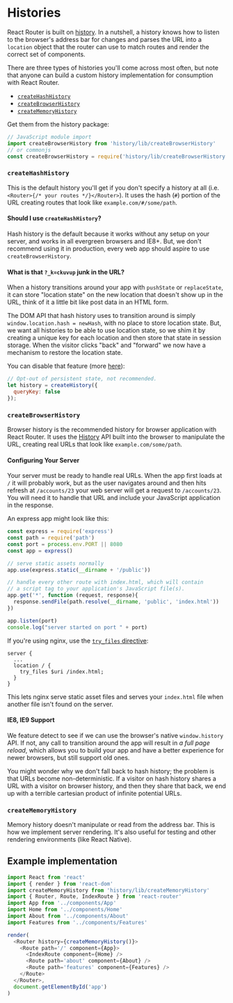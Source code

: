 # Histories

React Router is built on [history](https://github.com/rackt/history).
In a nutshell, a history knows how to listen to the browser's address
bar for changes and parses the URL into a `location` object that the
router can use to match routes and render the correct set of components.

There are three types of histories you'll come across most often, but
note that anyone can build a custom history implementation for
consumption with React Router.

- [`createHashHistory`](#createhashhistory)
- [`createBrowserHistory`](#createbrowserhistory)
- [`createMemoryHistory`](#creatememoryhistory)

Get them from the history package:

```js
// JavaScript module import
import createBrowserHistory from 'history/lib/createBrowserHistory'
// or commonjs
const createBrowserHistory = require('history/lib/createBrowserHistory')
```

### `createHashHistory`
This is the default history you'll get if you don't specify a history at all (i.e. `<Router>{/* your routes */}</Router>`). It uses the hash (`#`) portion of the URL creating routes that look like `example.com/#/some/path`.

#### Should I use `createHashHistory`?
Hash history is the default because it works without any setup on your server, and works in all evergreen browsers and IE8+. But, we don't recommend using it in production, every web app should aspire to use `createBrowserHistory`.

#### What is that `?_k=ckuvup` junk in the URL?
When a history transitions around your app with `pushState` or `replaceState`, it can store "location state" on the new location that doesn't show up in the URL, think of it a little bit like post data in an HTML form.

The DOM API that hash history uses to transition around is simply `window.location.hash = newHash`, with no place to store location state.  But, we want all histories to be able to use location state, so we shim it by creating a unique key for each location and then store that state in session storage. When the visitor clicks "back" and "forward" we now have a mechanism to restore the location state.

You can disable that feature (more [here](http://rackt.org/history/stable/HashHistoryCaveats.html)):
```js
// Opt-out of persistent state, not recommended.
let history = createHistory({
  queryKey: false
});
```

### `createBrowserHistory`
Browser history is the recommended history for browser application with React Router. It uses the [History](https://developer.mozilla.org/en-US/docs/Web/API/History) API built into the browser to manipulate the URL, creating real URLs that look like `example.com/some/path`.

#### Configuring Your Server
Your server must be ready to handle real URLs. When the app first loads at `/` it will probably work, but as the user navigates around and then hits refresh at `/accounts/23` your web server will get a request to `/accounts/23`. You will need it to handle that URL and include your JavaScript application in the response.

An express app might look like this:

```js
const express = require('express')
const path = require('path')
const port = process.env.PORT || 8080
const app = express()

// serve static assets normally
app.use(express.static(__dirname + '/public'))

// handle every other route with index.html, which will contain
// a script tag to your application's JavaScript file(s).
app.get('*', function (request, response){
  response.sendFile(path.resolve(__dirname, 'public', 'index.html'))
})

app.listen(port)
console.log("server started on port " + port)
```

If you're using nginx, use the [`try_files` directive](http://nginx.org/en/docs/http/ngx_http_core_module.html#try_files):

```
server {
  ...
  location / {
    try_files $uri /index.html;
  }
}
```

This lets nginx serve static asset files and serves your `index.html` file when another file isn't found on the server.

#### IE8, IE9 Support
We feature detect to see if we can use the browser's native `window.history` API. If not, any call to transition around the app will result in _a full page reload_, which allows you to build your app and have a better experience for newer browsers, but still support old ones.

You might wonder why we don't fall back to hash history; the problem is that URLs become non-deterministic. If a visitor on hash history shares a URL with a visitor on browser history, and then they share that back, we end up with a terrible cartesian product of infinite potential URLs.

### `createMemoryHistory`
Memory history doesn't manipulate or read from the address bar. This is how we implement server rendering. It's also useful for testing and other rendering environments (like React Native).

## Example implementation
```js
import React from 'react'
import { render } from 'react-dom'
import createMemoryHistory from 'history/lib/createMemoryHistory'
import { Router, Route, IndexRoute } from 'react-router'
import App from '../components/App'
import Home from '../components/Home'
import About from '../components/About'
import Features from '../components/Features'

render(
  <Router history={createMemoryHistory()}>
    <Route path='/' component={App}>
      <IndexRoute component={Home} />
      <Route path='about' component={About} />
      <Route path='features' component={Features} />
    </Route>
  </Router>,
  document.getElementById('app')
)
```
